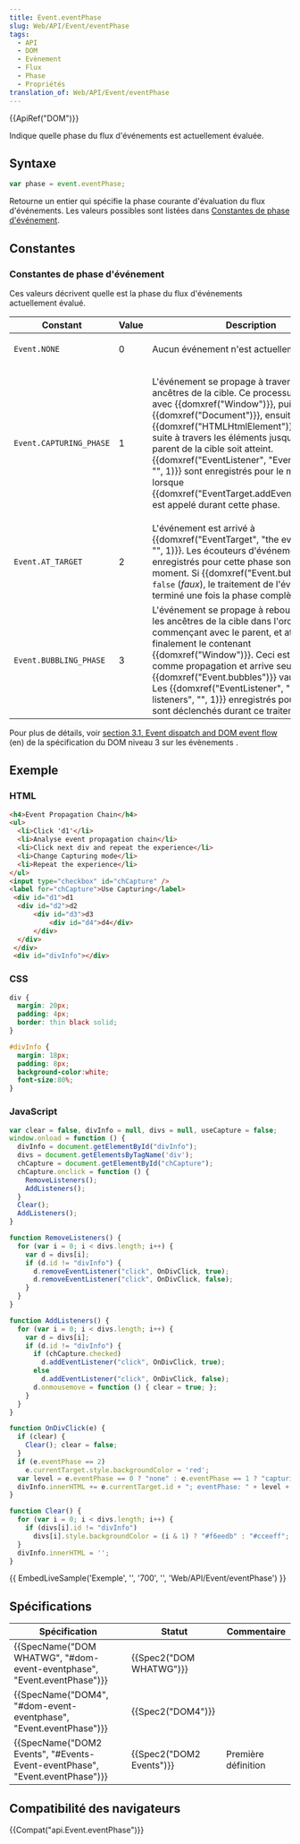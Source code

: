```yaml
---
title: Event.eventPhase
slug: Web/API/Event/eventPhase
tags:
  - API
  - DOM
  - Evènement
  - Flux
  - Phase
  - Propriétés
translation_of: Web/API/Event/eventPhase
---
```

{{ApiRef("DOM")}}

Indique quelle phase du flux d'événements est actuellement évaluée.

## Syntaxe

```js
var phase = event.eventPhase;
```

Retourne un entier qui spécifie la phase courante d'évaluation du flux d'événements. Les valeurs possibles sont listées dans [Constantes de phase d'événement](#constantes_de_phase_d'événement).

## Constantes

### Constantes de phase d'événement

Ces valeurs décrivent quelle est la phase du flux d'événements actuellement évalué.

<table class="standard-table">
  <thead>
    <tr>
      <th scope="col">Constant</th>
      <th scope="col">Value</th>
      <th scope="col">Description</th>
    </tr>
  </thead>
  <tbody>
    <tr>
      <td><code>Event.NONE</code></td>
      <td>0</td>
      <td><p>Aucun événement n'est actuellement traité.</p></td>
    </tr>
    <tr>
      <td><code>Event.CAPTURING_PHASE</code></td>
      <td>1</td>
      <td>
        <p>
          L'événement se propage à travers les objets ancêtres de la cible. Ce
          processus commence avec {{domxref("Window")}}, puis
          {{domxref("Document")}}, ensuite
          {{domxref("HTMLHtmlElement")}} et ainsi de suite à travers
          les éléments jusqu'à ce que le parent de la cible soit atteint.
          {{domxref("EventListener", "Event listeners", "", 1)}}
          sont enregistrés pour le mode capture lorsque
          {{domxref("EventTarget.addEventListener()")}} est
          appelé durant cette phase.
        </p>
      </td>
    </tr>
    <tr>
      <td><code>Event.AT_TARGET</code></td>
      <td>2</td>
      <td>
        L'événement est arrivé à
        {{domxref("EventTarget", "the event's target", "", 1)}}.
        Les écouteurs d'événements enregistrés pour cette phase sont appelés à
        ce moment. Si {{domxref("Event.bubbles")}} vaut
        <code>false</code> (<em>faux</em>), le traitement de l'événement est
        terminé une fois la phase complète.
      </td>
    </tr>
    <tr>
      <td><code>Event.BUBBLING_PHASE</code></td>
      <td>3</td>
      <td>
        L'événement se propage à rebours à travers les ancêtres de la cible dans
        l'ordre inverse, commençant avec le parent, et atteignant finalement le
        contenant {{domxref("Window")}}. Ceci est connu comme propagation
        et arrive seulement si {{domxref("Event.bubbles")}} vaut
        <code>true</code> (<em>vrai</em>). Les
        {{domxref("EventListener", "Event listeners", "", 1)}}
        enregistrés pour cette phase sont déclenchés durant ce traitement.
      </td>
    </tr>
  </tbody>
</table>

Pour plus de détails, voir [section 3.1, Event dispatch and DOM event flow](http://www.w3.org/TR/DOM-Level-3-Events/#event-flow) (en) de la spécification du DOM niveau 3 sur les évènements .

## Exemple

### HTML

```html
<h4>Event Propagation Chain</h4>
<ul>
  <li>Click 'd1'</li>
  <li>Analyse event propagation chain</li>
  <li>Click next div and repeat the experience</li>
  <li>Change Capturing mode</li>
  <li>Repeat the experience</li>
</ul>
<input type="checkbox" id="chCapture" />
<label for="chCapture">Use Capturing</label>
 <div id="d1">d1
  <div id="d2">d2
      <div id="d3">d3
          <div id="d4">d4</div>
      </div>
  </div>
 </div>
 <div id="divInfo"></div>
```

### CSS

```css
div {
  margin: 20px;
  padding: 4px;
  border: thin black solid;
}

#divInfo {
  margin: 18px;
  padding: 8px;
  background-color:white;
  font-size:80%;
}
```

### JavaScript

```js
var clear = false, divInfo = null, divs = null, useCapture = false;
window.onload = function () {
  divInfo = document.getElementById("divInfo");
  divs = document.getElementsByTagName('div');
  chCapture = document.getElementById("chCapture");
  chCapture.onclick = function () {
    RemoveListeners();
    AddListeners();
  }
  Clear();
  AddListeners();
}

function RemoveListeners() {
  for (var i = 0; i < divs.length; i++) {
    var d = divs[i];
    if (d.id != "divInfo") {
      d.removeEventListener("click", OnDivClick, true);
      d.removeEventListener("click", OnDivClick, false);
    }
  }
}

function AddListeners() {
  for (var i = 0; i < divs.length; i++) {
    var d = divs[i];
    if (d.id != "divInfo") {
      if (chCapture.checked)
        d.addEventListener("click", OnDivClick, true);
      else
        d.addEventListener("click", OnDivClick, false);
      d.onmousemove = function () { clear = true; };
    }
  }
}

function OnDivClick(e) {
  if (clear) {
    Clear(); clear = false;
  }
  if (e.eventPhase == 2)
    e.currentTarget.style.backgroundColor = 'red';
  var level = e.eventPhase == 0 ? "none" : e.eventPhase == 1 ? "capturing" : e.eventPhase == 2 ? "target" : e.eventPhase == 3 ? "bubbling" : "error";
  divInfo.innerHTML += e.currentTarget.id + "; eventPhase: " + level + "<br/>";
}

function Clear() {
  for (var i = 0; i < divs.length; i++) {
    if (divs[i].id != "divInfo")
      divs[i].style.backgroundColor = (i & 1) ? "#f6eedb" : "#cceeff";
  }
  divInfo.innerHTML = '';
}
```

{{ EmbedLiveSample('Exemple', '', '700', '', 'Web/API/Event/eventPhase') }}

## Spécifications

| Spécification                                                                                        | Statut                           | Commentaire         |
| ---------------------------------------------------------------------------------------------------- | -------------------------------- | ------------------- |
| {{SpecName("DOM WHATWG", "#dom-event-eventphase", "Event.eventPhase")}}     | {{Spec2("DOM WHATWG")}} |                     |
| {{SpecName("DOM4", "#dom-event-eventphase", "Event.eventPhase")}}             | {{Spec2("DOM4")}}         |                     |
| {{SpecName("DOM2 Events", "#Events-Event-eventPhase", "Event.eventPhase")}} | {{Spec2("DOM2 Events")}} | Première définition |

## Compatibilité des navigateurs

{{Compat("api.Event.eventPhase")}}
